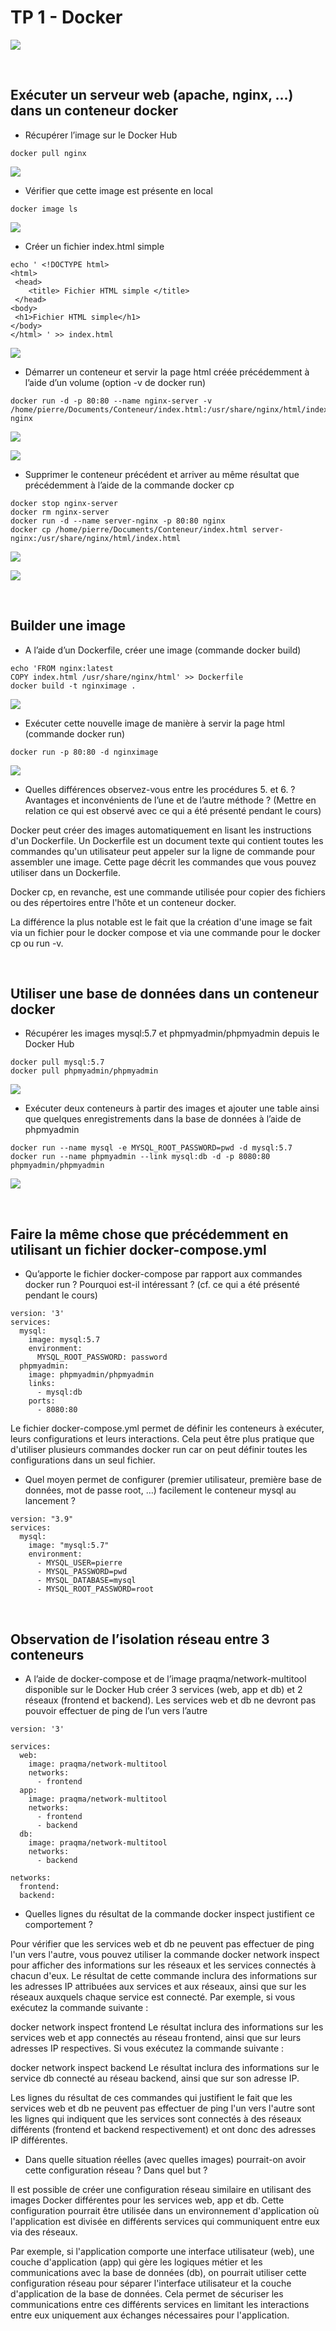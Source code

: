 # TP 1 - Docker

![](https://i.imgur.com/TflEfjv.png)

<br>

## Exécuter un serveur web (apache, nginx, …) dans un conteneur docker

-  Récupérer l’image sur le Docker Hub

```
docker pull nginx
```

![](https://i.imgur.com/KtG5Ajc.png)


-  Vérifier que cette image est présente en local

```
docker image ls
```

![](https://i.imgur.com/lrwuDuw.png)


-  Créer un fichier index.html simple

```
echo ' <!DOCTYPE html>
<html>
 <head>
    <title> Fichier HTML simple </title>
 </head>
<body>
 <h1>Fichier HTML simple</h1>
</body>
</html> ' >> index.html
```

![](https://i.imgur.com/R5ImkQW.png)


-  Démarrer un conteneur et servir la page html créée précédemment à l’aide d’un volume (option -v de docker run)

```
docker run -d -p 80:80 --name nginx-server -v /home/pierre/Documents/Conteneur/index.html:/usr/share/nginx/html/index.html nginx
```

![](https://i.imgur.com/HKaGcKR.png)

![](https://i.imgur.com/f0L1NCc.png)


-  Supprimer le conteneur précédent et arriver au même résultat que précédemment à l’aide de la commande docker cp

```
docker stop nginx-server
docker rm nginx-server
docker run -d --name server-nginx -p 80:80 nginx
docker cp /home/pierre/Documents/Conteneur/index.html server-nginx:/usr/share/nginx/html/index.html
```

![](https://i.imgur.com/on3zlEf.png)

![](https://i.imgur.com/a96n3GF.png)


<br>

## Builder une image
- A l’aide d’un Dockerfile, créer une image (commande docker build)

```
echo 'FROM nginx:latest
COPY index.html /usr/share/nginx/html' >> Dockerfile
docker build -t nginximage .
```

![](https://i.imgur.com/szUDinW.png)


- Exécuter cette nouvelle image de manière à servir la page html (commande docker run)

```
docker run -p 80:80 -d nginximage
```

![](https://i.imgur.com/GHWzLcO.png)


- Quelles différences observez-vous entre les procédures 5. et 6. ? Avantages et inconvénients de l’une et de l’autre méthode ? (Mettre en relation ce qui est observé avec ce qui a été présenté pendant le cours)

Docker peut créer des images automatiquement en lisant les instructions d'un Dockerfile. Un Dockerfile est un document texte qui contient toutes les commandes qu'un utilisateur peut appeler sur la ligne de commande pour assembler une image. Cette page décrit les commandes que vous pouvez utiliser dans un Dockerfile.

Docker cp, en revanche, est une commande utilisée pour copier des fichiers ou des répertoires entre l'hôte et un conteneur docker.

La différence la plus notable est le fait que la création d'une image se fait via un fichier pour le docker compose et via une commande pour le docker cp ou run -v.

<br>

## Utiliser une base de données dans un conteneur docker
- Récupérer les images mysql:5.7 et phpmyadmin/phpmyadmin depuis le Docker Hub

```
docker pull mysql:5.7
docker pull phpmyadmin/phpmyadmin
```

![](https://i.imgur.com/qvRMebN.png)


- Exécuter deux conteneurs à partir des images et ajouter une table ainsi que quelques enregistrements dans la base de données à l’aide de phpmyadmin

```
docker run --name mysql -e MYSQL_ROOT_PASSWORD=pwd -d mysql:5.7
docker run --name phpmyadmin --link mysql:db -d -p 8080:80 phpmyadmin/phpmyadmin
```

![](https://i.imgur.com/t7tcxVK.png)

<br>

## Faire la même chose que précédemment en utilisant un fichier docker-compose.yml
- Qu’apporte le fichier docker-compose par rapport aux commandes docker run ? Pourquoi est-il intéressant ? (cf. ce qui a été présenté pendant le cours)

```
version: '3'
services:
  mysql:
    image: mysql:5.7
    environment:
      MYSQL_ROOT_PASSWORD: password
  phpmyadmin:
    image: phpmyadmin/phpmyadmin
    links:
      - mysql:db
    ports:
      - 8080:80
```

Le fichier docker-compose.yml permet de définir les conteneurs à exécuter, leurs configurations et leurs interactions. Cela peut être plus pratique que d'utiliser plusieurs commandes docker run car on peut définir toutes les configurations dans un seul fichier.

- Quel moyen permet de configurer (premier utilisateur, première base de données, mot de passe root, …) facilement le conteneur mysql au lancement ?

```
version: "3.9"
services:
  mysql:
    image: "mysql:5.7"
    environment:
      - MYSQL_USER=pierre
      - MYSQL_PASSWORD=pwd
      - MYSQL_DATABASE=mysql
      - MYSQL_ROOT_PASSWORD=root
```

<br>

## Observation de l’isolation réseau entre 3 conteneurs
- A l’aide de docker-compose et de l’image praqma/network-multitool disponible sur le Docker Hub créer 3 services (web, app et db) et 2 réseaux (frontend et backend).
Les services web et db ne devront pas pouvoir effectuer de ping de l’un vers
l’autre

```
version: '3'

services:
  web:
    image: praqma/network-multitool
    networks:
      - frontend
  app:
    image: praqma/network-multitool
    networks:
      - frontend
      - backend
  db:
    image: praqma/network-multitool
    networks:
      - backend

networks:
  frontend:
  backend:
```

- Quelles lignes du résultat de la commande docker inspect justifient ce comportement ?

Pour vérifier que les services web et db ne peuvent pas effectuer de ping l'un vers l'autre, vous pouvez utiliser la commande docker network inspect pour afficher des informations sur les réseaux et les services connectés à chacun d'eux. Le résultat de cette commande inclura des informations sur les adresses IP attribuées aux services et aux réseaux, ainsi que sur les réseaux auxquels chaque service est connecté.
Par exemple, si vous exécutez la commande suivante :

docker network inspect frontend
Le résultat inclura des informations sur les services web et app connectés au réseau frontend, ainsi que sur leurs adresses IP respectives. Si vous exécutez la commande suivante :

docker network inspect backend
Le résultat inclura des informations sur le service db connecté au réseau backend, ainsi que sur son adresse IP.

Les lignes du résultat de ces commandes qui justifient le fait que les services web et db ne peuvent pas effectuer de ping l'un vers l'autre sont les lignes qui indiquent que les services sont connectés à des réseaux différents (frontend et backend respectivement) et ont donc des adresses IP différentes.

- Dans quelle situation réelles (avec quelles images) pourrait-on avoir cette configuration réseau ? Dans quel but ?

Il est possible de créer une configuration réseau similaire en utilisant des images Docker différentes pour les services web, app et db. Cette configuration pourrait être utilisée dans un environnement d'application où l'application est divisée en différents services qui communiquent entre eux via des réseaux.

Par exemple, si l'application comporte une interface utilisateur (web), une couche d'application (app) qui gère les logiques métier et les communications avec la base de données (db), on pourrait utiliser cette configuration réseau pour séparer l'interface utilisateur et la couche d'application de la base de données. Cela permet de sécuriser les communications entre ces différents services en limitant les interactions entre eux uniquement aux échanges nécessaires pour l'application.

